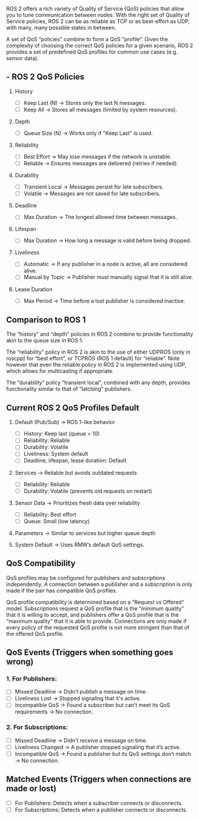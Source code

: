 ROS 2 offers a rich variety of Quality of Service (QoS) policies that allow you to tune communication between nodes. With the right set of Quality of Service policies, ROS 2 can be as reliable as TCP or as best-effort as UDP, with many, many possible states in between.

A set of QoS “policies” combine to form a QoS “profile”. Given the complexity of choosing the correct QoS policies for a given scenario, ROS 2 provides a set of predefined QoS profiles for common use cases (e.g. sensor data).

## - ROS 2 QoS Policies 
1. History

   - [ ] Keep Last (N) → Stores only the last N messages.
   - [ ] Keep All → Stores all messages (limited by system resources).
2. Depth

   - [ ] Queue Size (N) → Works only if "Keep Last" is used.
3. Reliability

   - [ ] Best Effort → May lose messages if the network is unstable.
   - [ ] Reliable → Ensures messages are delivered (retries if needed).
4. Durability

   - [ ] Transient Local → Messages persist for late subscribers.
   - [ ] Volatile → Messages are not saved for late subscribers.
5. Deadline

   - [ ] Max Duration → The longest allowed time between messages.
6. Lifespan

   - [ ] Max Duration → How long a message is valid before being dropped.
7. Liveliness

   - [ ] Automatic → If any publisher in a node is active, all are considered alive.
   - [ ] Manual by Topic → Publisher must manually signal that it is still alive.
8. Lease Duration

   - [ ] Max Period → Time before a lost publisher is considered inactive.

##   Comparison to ROS 1
   The “history” and “depth” policies in ROS 2 combine to provide functionality akin to the queue size in ROS 1.

The “reliability” policy in ROS 2 is akin to the use of either UDPROS (only in roscpp) for “best effort”, or TCPROS (ROS 1 default) for “reliable”. Note however that even the reliable policy in ROS 2 is implemented using UDP, which allows for multicasting if appropriate.

The “durability” policy “transient local”, combined with any depth, provides functionality similar to that of “latching” publishers. 

## Current ROS 2 QoS Profiles Default
1. Default (Pub/Sub) → ROS 1-like behavior

   - [ ] History: Keep last (queue = 10)
   - [ ] Reliability: Reliable
   - [ ] Durability: Volatile
   - [ ] Liveliness: System default
   - [ ] Deadline, lifespan, lease duration: Default
2. Services → Reliable but avoids outdated requests

   - [ ] Reliability: Reliable
   - [ ] Durability: Volatile (prevents old requests on restart)
3. Sensor Data → Prioritizes fresh data over reliability

   - [ ] Reliability: Best effort
   - [ ] Queue: Small (low latency)
4. Parameters → Similar to services but higher queue depth

5. System Default → Uses RMW’s default QoS settings.

## QoS Compatibility
QoS profiles may be configured for publishers and subscriptions independently. A connection between a publisher and a subscription is only made if the pair has compatible QoS profiles.

QoS profile compatibility is determined based on a “Request vs Offered” model. Subscriptions request a QoS profile that is the “minimum quality” that it is willing to accept, and publishers offer a QoS profile that is the “maximum quality” that it is able to provide. Connections are only made if every policy of the requested QoS profile is not more stringent than that of the offered QoS profile.

## QoS Events (Triggers when something goes wrong)
### 1. For Publishers:

- [ ] Missed Deadline → Didn't publish a message on time.
- [ ] Liveliness Lost → Stopped signaling that it's active.
- [ ] Incompatible QoS → Found a subscriber but can’t meet its QoS requirements → No connection.
### 2. For Subscriptions:

- [ ] Missed Deadline → Didn't receive a message on time.
- [ ] Liveliness Changed → A publisher stopped signaling that it’s active.
- [ ] Incompatible QoS → Found a publisher but its QoS settings don’t match → No connection.
## Matched Events (Triggers when connections are made or lost)
- [ ] For Publishers: Detects when a subscriber connects or disconnects.
- [ ] For Subscriptions: Detects when a publisher connects or disconnects.
